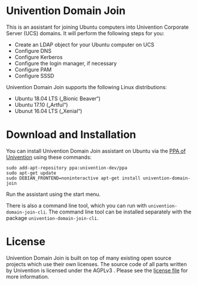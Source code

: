 # Univention Domain Join

This is an assistant for joining Ubuntu computers into Univention Corporate
Server (UCS) domains. It will perform the following steps for you:

- Create an LDAP object for your Ubuntu computer on UCS
- Configure DNS
- Configure Kerberos
- Configure the login manager, if necessary
- Configure PAM
- Configure SSSD

Univention Domain Join supports the following Linux distributions:

- Ubuntu 18.04 LTS („Bionic Beaver“)
- Ubuntu 17.10 („Artful“)
- Ubunut 16.04 LTS („Xenial“)

# Download and Installation

You can install Univention Domain Join assistant on Ubuntu via the [PPA of
Univention](https://launchpad.net/~univention-dev/+archive/ubuntu/ppa) using
these commands:

```shell
sudo add-apt-repository ppa:univention-dev/ppa
sudo apt-get update
sudo DEBIAN_FRONTEND=noninteractive apt-get install univention-domain-join
```

Run the assistant using the start menu. 

There is also a command line tool, which you can run with
`univention-domain-join-cli`. The command line tool can be installed separately
with the package `univention-domain-join-cli`.

# License

Univention Domain Join is built on top of many existing open source projects
which use their own licenses. The source code of all parts written by
Univention is licensed under the AGPLv3 . Please see the
[license file](./LICENSE) for more information.

